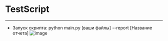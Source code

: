 # TestScript
---
* Запуск скрипта:
python main.py [ваши файлы] --report [Название отчета]
![image](https://github.com/user-attachments/assets/3ae91b14-c114-4004-a084-55b9ab575782)


